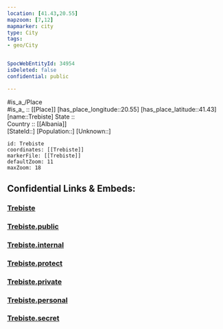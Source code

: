 ```yaml
---
location: [41.43,20.55] 
mapzoom: [7,12] 
mapmarker: city 
type: City
tags:
- geo/City


SpocWebEntityId: 34954
isDeleted: false
confidential: public

---
```

#is_a_/Place  
#is_a_ :: [[Place]] 
[has_place_longitude::20.55] 
[has_place_latitude::41.43] 
[name::Trebiste] 
State ::  
Country :: [[Albania]]  
[StateId::] 
[Population::] 
[Unknown::] 


```leaflet
id: Trebiste
coordinates: [[Trebiste]] 
markerFile: [[Trebiste]] 
defaultZoom: 11 
maxZoom: 18
```


## Confidential Links & Embeds: 

### [Trebiste](/_Standards/Earth/Continent/Europe/Europe~South/Macedonia~North/Municipalities~Macedonia/Centar_župa/City/Trebiste.md) 

### [Trebiste.public](/_public/Earth/Continent/Europe/Europe~South/Macedonia~North/Municipalities~Macedonia/Centar_župa/City/Trebiste.public.md) 

### [Trebiste.internal](/_internal/Earth/Continent/Europe/Europe~South/Macedonia~North/Municipalities~Macedonia/Centar_župa/City/Trebiste.internal.md) 

### [Trebiste.protect](/_protect/Earth/Continent/Europe/Europe~South/Macedonia~North/Municipalities~Macedonia/Centar_župa/City/Trebiste.protect.md) 

### [Trebiste.private](/_private/Earth/Continent/Europe/Europe~South/Macedonia~North/Municipalities~Macedonia/Centar_župa/City/Trebiste.private.md) 

### [Trebiste.personal](/_personal/Earth/Continent/Europe/Europe~South/Macedonia~North/Municipalities~Macedonia/Centar_župa/City/Trebiste.personal.md) 

### [Trebiste.secret](/_secret/Earth/Continent/Europe/Europe~South/Macedonia~North/Municipalities~Macedonia/Centar_župa/City/Trebiste.secret.md)

